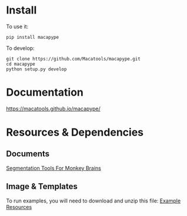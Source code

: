 # Install
To use it:
```shell
pip install macapype
```

To develop:
```shell
git clone https://github.com/Macatools/macapype.git
cd macapype
python setup.py develop
```

# Documentation

https://macatools.github.io/macapype/

# Resources & Dependencies

## Documents
[Segmentation Tools For Monkey Brains](https://docs.google.com/document/d/11zeyjY46AsLZcf-Y5Q_LjIoE_aYkN8DaLwZIElF2ctE/edit)

## Image & Templates

To run examples, you will need to download and unzip this file:
[Example Resources](https://cloud.int.univ-amu.fr/index.php/s/8bCJ5CWWPfHRyHs)

